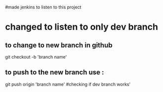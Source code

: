 #made jenkins to listen to this project
# changed to listen to only dev branch
## to change to new branch in github
git checkout -b 'branch name'
## to push to the new branch use :
git push origin 'branch name'
#checking if dev branch works'
